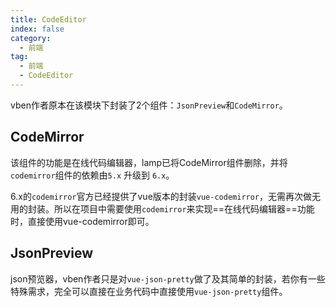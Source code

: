 ```yaml
---
title: CodeEditor
index: false
category:
  - 前端
tag:
  - 前端
  - CodeEditor
---
```


vben作者原本在该模块下封装了2个组件：`JsonPreview`和`CodeMirror`。 

## CodeMirror

该组件的功能是在线代码编辑器，lamp已将CodeMirror组件删除，并将`codemirror`组件的依赖由`5.x` 升级到 `6.x`。

6.x的`codemirror`官方已经提供了vue版本的封装`vue-codemirror`，无需再次做无用的封装。所以在项目中需要使用`codemirror`来实现==在线代码编辑器==功能时，直接使用vue-codemirror即可。



## JsonPreview

json预览器，vben作者只是对`vue-json-pretty`做了及其简单的封装，若你有一些特殊需求，完全可以直接在业务代码中直接使用`vue-json-pretty`组件。